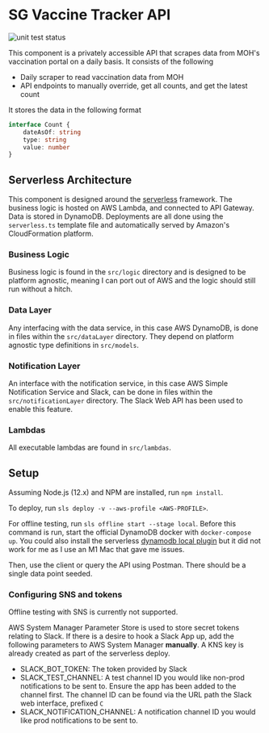 # SG Vaccine Tracker API

![unit test status](https://github.com/njyjn/sg-vaccine-tracker/actions/workflows/api.yml/badge.svg)

This component is a privately accessible API that scrapes data from MOH's vaccination portal on a daily basis. It consists of the following

- Daily scraper to read vaccination data from MOH
- API endpoints to manually override, get all counts, and get the latest count

It stores the data in the following format

```ts
interface Count {
    dateAsOf: string
    type: string
    value: number
}
```

## Serverless Architecture

This component is designed around the [serverless](https://www.serverless.com/) framework. The business logic is hosted on AWS Lambda, and connected to API Gateway. Data is stored in DynamoDB. Deployments are all done using the `serverless.ts` template file and automatically served by Amazon's CloudFormation platform.

### Business Logic

Business logic is found in the `src/logic` directory and is designed to be platform agnostic, meaning I can port out of AWS and the logic should still run without a hitch.

### Data Layer

Any interfacing with the data service, in this case AWS DynamoDB, is done in files within the `src/dataLayer` directory. They depend on platform agnostic type definitions in `src/models`.

### Notification Layer

An interface with the notification service, in this case AWS Simple Notification Service and Slack, can be done in files within the `src/notificationLayer` directory. The Slack Web API has been used to enable this feature.

### Lambdas

All executable lambdas are found in `src/lambdas`.

## Setup

Assuming Node.js (12.x) and NPM are installed, run `npm install`.

To deploy, run `sls deploy -v --aws-profile <AWS-PROFILE>`.

For offline testing, run `sls offline start --stage local`. Before this command is run, start the official DynamoDB docker with `docker-compose up`. You could also install the serverless [dynamodb local plugin](https://www.npmjs.com/package/serverless-dynamodb-local) but it did not work for me as I use an M1 Mac that gave me issues.

Then, use the client or query the API using Postman. There should be a single data point seeded.

### Configuring SNS and tokens

Offline testing with SNS is currently not supported.

AWS System Manager Parameter Store is used to store secret tokens relating to Slack. If there is a desire to hook a Slack App up, add the following parameters to AWS System Manager **manually**. A KNS key is already created as part of the serverless deploy.

- SLACK_BOT_TOKEN: The token provided by Slack
- SLACK_TEST_CHANNEL: A test channel ID you would like non-prod notifications to be sent to. Ensure the app has been added to the channel first. The channel ID can be found via the URL path the Slack web interface, prefixed `C`
- SLACK_NOTIFICATION_CHANNEL: A notification channel ID you would like prod notifications to be sent to.
